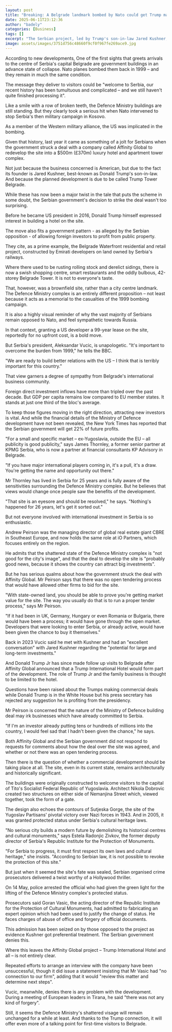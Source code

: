 ```yaml
---
layout: post
title: "Breaking: A Belgrade landmark bombed by Nato could get Trump makeover"
date: 2025-06-11T23:12:36
author: "badely"
categories: [Business]
tags: []
excerpt: "The Serbian project, led by Trump's son-in-law Jared Kushner, has run into opposition and scandal."
image: assets/images/3751d756c48660f9cf0f967fe269ace9.jpg
---
```


According to new developments, One of the first sights that greets arrivals to the centre of Serbia's capital Belgrade are government buildings in an advance state of collapse. Nato planes bombed them back in 1999 – and they remain in much the same condition.

The message they deliver to visitors could be "welcome to Serbia, our recent history has been tumultuous and complicated – and we still haven't quite finished processing it".

Like a smile with a row of broken teeth, the Defence Ministry buildings are still standing. But they clearly took a serious hit when Nato intervened to stop Serbia's then military campaign in Kosovo.

As a member of the Western military alliance, the US was implicated in the bombing.

Given that history, last year it came as something of a jolt for Serbians when the government struck a deal with a company called Affinity Global to redevelop the site into a $500m (£370m) luxury hotel and apartment tower complex.

Not just because the business concerned is American, but due to the fact its founder is Jared Kushner, best-known as Donald Trump's son-in-law. And because the planned development is due to be called Trump Tower Belgrade.

While these has now been a major twist in the tale that puts the scheme in some doubt, the Serbian government's decision to strike the deal wasn't too surprising.

Before he became US president in 2016, Donald Trump himself expressed interest in building a hotel on the site.

The move also fits a government pattern - as alleged by the Serbian opposition - of allowing foreign investors to profit from public property.

They cite, as a prime example, the Belgrade Waterfront residential and retail project, constructed by Emirati developers on land owned by Serbia's railways.

Where there used to be rusting rolling stock and derelict sidings, there is now a swish shopping centre, smart restaurants and the oddly bulbous, 42-storey Belgrade Tower. It is not to everyone's taste.

That, however, was a brownfield site, rather than a city centre landmark. The Defence Ministry complex is an entirely different proposition – not least because it acts as a memorial to the casualties of the 1999 bombing campaign.

It is also a highly visual reminder of why the vast majority of Serbians remain opposed to Nato, and feel sympathetic towards Russia.

In that context, granting a US developer a 99-year lease on the site, reportedly for no upfront cost, is a bold move.

But Serbia's president, Aleksandar Vucic, is unapologetic. "It's important to overcome the burden from 1999," he tells the BBC.

"We are ready to build better relations with the US – I think that is terribly important for this country."

That view garners a degree of sympathy from Belgrade's international business community.

Foreign direct investment inflows have more than tripled over the past decade. But GDP per capita remains low compared to EU member states. It stands at just one third of the bloc's average.

To keep those figures moving in the right direction, attracting new investors is vital. And while the financial details of the Ministry of Defence development have not been revealed, the New York Times has reported that the Serbian government will get 22% of future profits. 

"For a small and specific market – ex-Yugoslavia, outside the EU – all publicity is good publicity," says James Thornley, a former senior partner at KPMG Serbia, who is now a partner at financial consultants KP Advisory in Belgrade.

"If you have major international players coming in, it's a pull, it's a draw. You're getting the name and opportunity out there."

Mr Thornley has lived in Serbia for 25 years and is fully aware of the sensitivities surrounding the Defence Ministry complex. But he believes that views would change once people saw the benefits of the development.

"That site is an eyesore and should be resolved," he says. "Nothing's happened for 26 years, let's get it sorted out."

But not everyone involved with international investment in Serbia is so enthusiastic.

Andrew Peirson was the managing director of global real estate giant CBRE in Southeast Europe, and now holds the same role at iO Partners, which focuses entirely on the region.

He admits that the shattered state of the Defence Ministry complex is "not good for the city's image", and that the deal to develop the site is "probably good news, because it shows the country can attract big investments".

But he has serious qualms about how the government struck the deal with Affinity Global. Mr Peirson says that there was no open tendering process that would have allowed other firms to bid for the site.

"With state-owned land, you should be able to prove you're getting market value for the site. The way you usually do that is to run a proper tender process," says Mr Peirson.

"If it had been in UK, Germany, Hungary or even Romania or Bulgaria, there would have been a process; it would have gone through the open market. Developers that were looking to enter Serbia, or already active, would have been given the chance to buy it themselves."

Back in 2023 Vucic said he met with Kushner and had an "excellent conversation" with Jared Kushner regarding the "potential for large and long-term investments."

And Donald Trump Jr has since made follow up visits to Belgrade after Affinity Global announced that a Trump International Hotel would form part of the development. The role of Trump Jr and the family business is thought to be limited to the hotel.

Questions have been raised about the Trumps making commercial deals while Donald Trump is in the White House but his press secretary has rejected any suggestion he is profiting from the presidency.

Mr Peirson is concerned that the nature of the Ministry of Defence building deal may irk businesses which have already committed to Serbia.

"If I'm an investor already putting tens or hundreds of millions into the country, I would feel sad that I hadn't been given the chance," he says.

Both Affinity Global and the Serbian government did not respond to requests for comments about how the deal over the site was agreed, and whether or not there was an open tendering process.

Then there is the question of whether a commercial development should be taking place at all. The site, even in its current state, remains architecturally and historically significant.

The buildings were originally constructed to welcome visitors to the capital of Tito's Socialist Federal Republic of Yugoslavia. Architect Nikola Dobrovic created two structures on either side of Nemanjina Street which, viewed together, took the form of a gate.

The design also echoes the contours of Sutjeska Gorge, the site of the Yugoslav Partisans' pivotal victory over Nazi forces in 1943. And in 2005, it was granted protected status under Serbia's cultural heritage laws.

"No serious city builds a modern future by demolishing its historical centres and cultural monuments," says Estela Radonjic Zivkov, the former deputy director of Serbia's Republic Institute for the Protection of Monuments.

"For Serbia to progress, it must first respect its own laws and cultural heritage," she insists. "According to Serbian law, it is not possible to revoke the protection of this site."

But just when it seemed the site's fate was sealed, Serbian organised crime prosecutors delivered a twist worthy of a Hollywood thriller.

On 14 May, police arrested the official who had given the green light for the lifting of the Defence Ministry complex's protected status.

Prosecutors said Goran Vasic, the acting director of the Republic Institute for the Protection of Cultural Monuments, had admitted to fabricating an expert opinion which had been used to justify the change of status. He faces charges of abuse of office and forgery of official documents.

This admission has been seized on by those opposed to the project as evidence Kushner got  preferential treatment. The Serbian government denies this.

Where this leaves the Affinity Global project – Trump International Hotel and all – is not entirely clear.

Repeated efforts to arrange an interview with the company have been unsuccessful, though it did issue a statement insisting that Mr Vasic had "no connection to our firm", adding that it would "review this matter and determine next steps".

Vucic, meanwhile, denies there is any problem with the development. During a meeting of European leaders in Tirana, he said "there was not any kind of forgery".

Still, it seems the Defence Ministry's shattered visage will remain unchanged for a while at least. And thanks to the Trump connection, it will offer even more of a talking point for first-time visitors to Belgrade.

